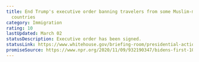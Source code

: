 ```yaml
---
title: End Trump's executive order banning travelers from some Muslim-majority
  countries
category: Immigration
rating: 10
lastUpdated: March 02
statusDescription: Executive order has been signed.
statusLink: https://www.whitehouse.gov/briefing-room/presidential-actions/2021/01/20/proclamation-ending-discriminatory-bans-on-entry-to-the-united-states/
promiseSource: https://www.npr.org/2020/11/09/932190347/bidens-first-100-days-here-s-what-to-expect
---
```

